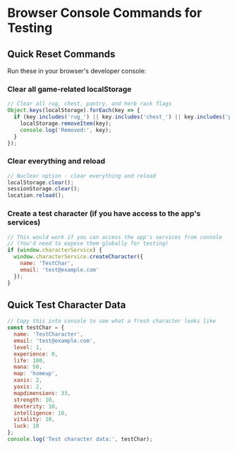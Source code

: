 # Browser Console Commands for Testing

## Quick Reset Commands
Run these in your browser's developer console:

### Clear all game-related localStorage
```javascript
// Clear all rug, chest, pantry, and herb rack flags
Object.keys(localStorage).forEach(key => {
  if (key.includes('rug_') || key.includes('chest_') || key.includes('pantry_') || key.includes('herbrack_')) {
    localStorage.removeItem(key);
    console.log('Removed:', key);
  }
});
```

### Clear everything and reload
```javascript
// Nuclear option - clear everything and reload
localStorage.clear();
sessionStorage.clear();
location.reload();
```

### Create a test character (if you have access to the app's services)
```javascript
// This would work if you can access the app's services from console
// (You'd need to expose them globally for testing)
if (window.characterService) {
  window.characterService.createCharacter({
    name: 'TestChar',
    email: 'test@example.com'
  });
}
```

## Quick Test Character Data
```javascript
// Copy this into console to see what a fresh character looks like
const testChar = {
  name: 'TestCharacter',
  email: 'test@example.com',
  level: 1,
  experience: 0,
  life: 100,
  mana: 50,
  map: 'homeup',
  xaxis: 2,
  yaxis: 2,
  mapdimensions: 33,
  strength: 10,
  dexterity: 10,
  intelligence: 10,
  vitality: 10,
  luck: 10
};
console.log('Test character data:', testChar);
``` 
